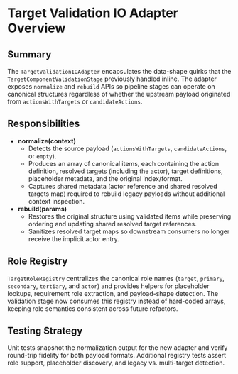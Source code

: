 # Target Validation IO Adapter Overview

## Summary

The `TargetValidationIOAdapter` encapsulates the data-shape quirks that the
`TargetComponentValidationStage` previously handled inline. The adapter exposes
`normalize` and `rebuild` APIs so pipeline stages can operate on canonical
structures regardless of whether the upstream payload originated from
`actionsWithTargets` or `candidateActions`.

## Responsibilities

- **normalize(context)**
  - Detects the source payload (`actionsWithTargets`, `candidateActions`, or
    `empty`).
  - Produces an array of canonical items, each containing the action definition,
    resolved targets (including the actor), target definitions, placeholder
    metadata, and the original index/format.
  - Captures shared metadata (actor reference and shared resolved targets map)
    required to rebuild legacy payloads without additional context inspection.
- **rebuild(params)**
  - Restores the original structure using validated items while preserving
    ordering and updating shared resolved target references.
  - Sanitizes resolved target maps so downstream consumers no longer receive the
    implicit actor entry.

## Role Registry

`TargetRoleRegistry` centralizes the canonical role names (`target`, `primary`,
`secondary`, `tertiary`, and `actor`) and provides helpers for placeholder
lookups, requirement role extraction, and payload-shape detection. The
validation stage now consumes this registry instead of hard-coded arrays,
keeping role semantics consistent across future refactors.

## Testing Strategy

Unit tests snapshot the normalization output for the new adapter and verify
round-trip fidelity for both payload formats. Additional registry tests assert
role support, placeholder discovery, and legacy vs. multi-target detection.
